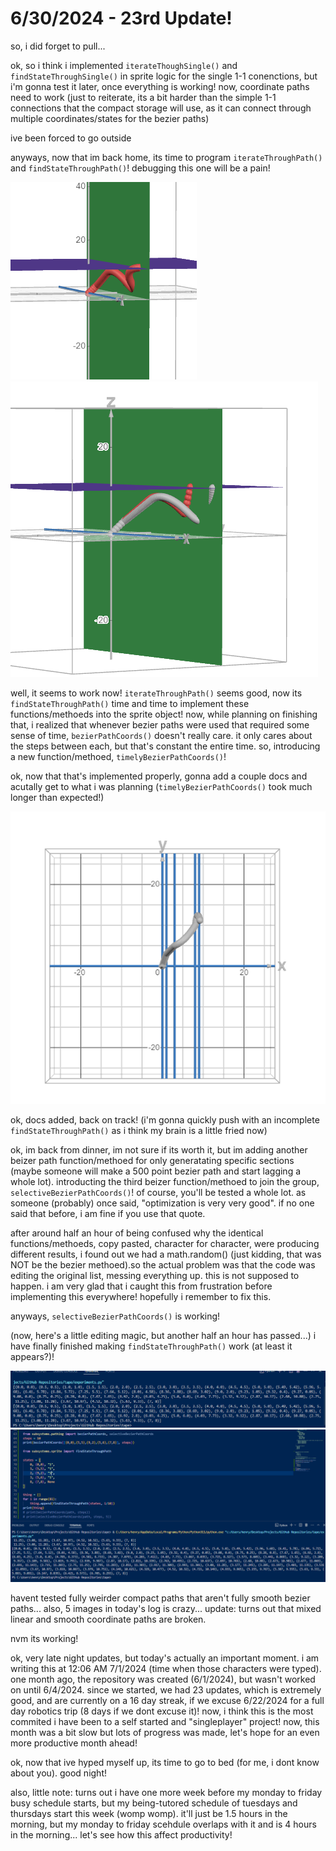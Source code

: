 # 6/30/2024 - 23rd Update!

so, i did forget to pull...

ok, so i think i implemented `iterateThoughSingle()` and `findStateThroughSingle()` in sprite logic for the single 1-1 conenctions, but i'm gonna test it later, once everything is working! now, coordinate paths need to work (just to reiterate, its a bit harder than the simple 1-1 connections that the compact storage will use, as it can connect through multiple coordinates/states for the bezier paths)

ive been forced to go outside

anyways, now that im back home, its time to program `iterateThroughPath()` and `findStateThroughPath()`! debugging this one will be a pain!

![hmm](</updatelogs/images/06302024 - 1.png>)
![well that was painful](</updatelogs/images/06302024 - 2.png>)

well, it seems to work now! `iterateThroughPath()` seems good, now its `findStateThroughPath()` time and time to implement these functions/methoeds into the sprite object! now, while planning on finishing that, i realized that whenever bezier paths were used that required some sense of time, `bezierPathCoords()` doesn't really care. it only cares about the steps between each, but that's constant the entire time. so, introducing a new function/methoed, `timelyBezierPathCoords()`!

ok, now that that's implemented properly, gonna add a couple docs and acutally get to what i was planning (`timelyBezierPathCoords()` took much longer than expected!)

![yay](</updatelogs/images/06302024 - 3.png>)

ok, docs added, back on track! (i'm gonna quickly push with an incomplete `findStateThroughPath()` as i think my brain is a little fried now)

ok, im back from dinner, im not sure if its worth it, but im adding another beizer path function/methoed for only generatating specific sections (maybe someone will make a 500 point bezier path and start lagging a whole lot). introducting the third beizer function/methoed to join the group, `selectiveBezierPathCoords()`! of course, you'll be tested a whole lot. as someone (probably) once said, "optimization is very very good". if no one said that before, i am fine if you use that quote.

after around half an hour of being confused why the identical functions/methoeds, copy pasted, character for character, were producing different results, i found out we had a math.random() (just kidding, that was NOT be the bezier methoed).so the actual problem was that the code was editing the original list, messing everything up. this is not supposed to happen. i am very glad that i caught this from frustration before implementing this everywhere! hopefully i remember to fix this.

anyways, `selectiveBezierPathCoords()` is working! 

(now, here's a little editing magic, but another half an hour has passed...) i have finally finished making `findStateThroughPath()` work (at least it appears?)!

![yippee](</updatelogs/images/06302024 - 4.png>) 
![seems to work for inconsistent timing compact paths](</updatelogs/images/06302024 - 5.png>)

havent tested fully weirder compact paths that aren't fully smooth bezier paths... also, 5 images in today's log is crazy... update: turns out that mixed linear and smooth coordinate paths are broken. 

nvm its working!

ok, very late night updates, but today's actually an important moment. i am writing this at 12:06 AM 7/1/2024 (time when those characters were typed). one month ago, the repository was created (6/1/2024), but wasn't worked on until 6/4/2024. since we started, we had 23 updates, which is extremely good, and are currently on a 16 day streak, if we excuse 6/22/2024 for a full day robotics trip (8 days if we dont excuse it)! now, i think this is the most commited i have been to a self started and "singleplayer" project! now, this month was a bit slow but lots of progress was made, let's hope for an even more productive month ahead! 

ok, now that ive hyped myself up, its time to go to bed (for me, i dont know about you). good night!

also, little note: turns out i have one more week before my monday to friday busy schedule starts, but my being-tutored schedule of tuesdays and thursdays start this week (womp womp). it'll just be 1.5 hours in the morning, but my monday to friday scehdule overlaps with it and is 4 hours in the morning... let's see how this affect productivity!